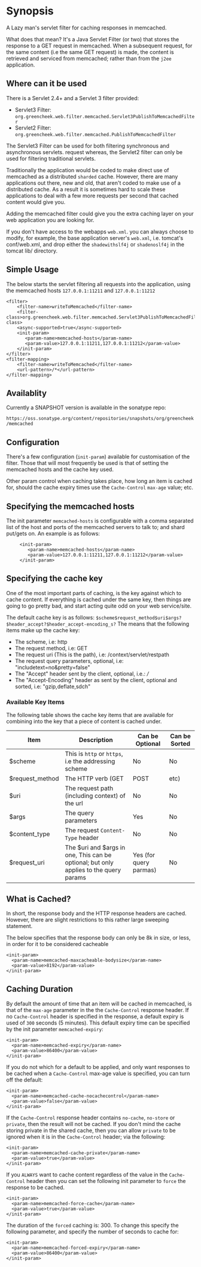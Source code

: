 
# Synopsis #

A Lazy man's servlet filter for caching responses in memcached.

What does that mean?  It's a Java Servlet Filter (or two) that stores the
response to a GET request in memcached.  When a subsequent request,
for the same content (i.e the same GET request) is made, the content is retrieved
and serviced from memcached; rather than from the `j2ee` application.


## Where can it be used ##

There is a Servlet 2.4+ and a Servlet 3 filter provided:

- Servlet3 Filter: `org.greencheek.web.filter.memcached.Servlet3PublishToMemcachedFilter`
- Servlet2 Filter: `org.greencheek.web.filter.memcached.PublishToMemcachedFilter`

The Servlet3 Filter can be used for both filtering synchronous and asynchronous servlets.
 request whereas, the Servlet2 filter can only be used for filtering traditional servlets.

Traditionally the application would be coded to make direct use of memcached as
a distributed `sharded` cache.  However, there are many applications out there,
 new and old, that aren't coded to make use of a distributed cache.  As a result it
 is sometimes hard to scale these applications to deal with a few more requests per second
that cached content would give you.

Adding the memcached filter could give you the extra caching layer on your web application
you are looking for.

If you don't have access to the webapps `web.xml`.  you can always choose to modify,
for example, the base application server's `web.xml`, i.e. tomcat's conf/web.xml,
and drop either the `shadewithslf4j` or `shadenoslf4j` in the tomcat lib/ directory.

## Simple Usage ##

The below starts the servlet filtering all requests into the application,
using the memcached hosts `127.0.0.1:11211` and `127.0.0.1:11212`

    <filter>
        <filter-name>writeToMemcached</filter-name>
        <filter-class>org.greencheek.web.filter.memcached.Servlet3PublishToMemcachedFilter</filter-class>
        <async-supported>true</async-supported>
        <init-param>
           <param-name>memcached-hosts</param-name>
           <param-value>127.0.0.1:11211,127.0.0.1:11212</param-value>
        </init-param>
    </filter>
    <filter-mapping>
        <filter-name>writeToMemcached</filter-name>
        <url-pattern>/*</url-pattern>
    </filter-mapping>

## Availablity ##

Currently a SNAPSHOT version is available in the sonatype repo:

`https://oss.sonatype.org/content/repositories/snapshots/org/greencheek/memcached`


## Configuration ##

There's a few configuration (`init-param`) available for customisation of the filter.  Those that will most frequently
be used is that of setting the memcached hosts and the cache key used.

Other param control when caching takes place, how long an item is cached for, should the cache expiry times use
the `Cache-Control` `max-age` value; etc.


## Specifying the memcached hosts ##

The init parameter `memcached-hosts` is configurable with a comma separated list of the host and ports of the memcached
servers to talk to; and shard put/gets on.  An example is as follows:

         <init-param>
            <param-name>memcached-hosts</param-name>
            <param-value>127.0.0.1:11211,127.0.0.1:11212</param-value>
         </init-param>


## Specifying the cache key ##

One of the most important parts of caching, is the key against which to cache content.  If everything is cached
under the same key, then things are going to go pretty bad, and start acting quite odd on your web service/site.

The default cache key is as follows: `$scheme$request_method$uri$args?$header_accept?$header_accept-encoding_s?`
The means that the following items make up the cache key:

- The scheme, i.e: http
- The request method, i.e: GET
- The request uri (This is the path), i.e: /context/servlet/restpath
- The request query parameters, optional, i.e: "includetext=no&pretty=false"
- The "Accept" header sent by the client, optional, i.e.: */*
- The "Accept-Encoding" header as sent by the client, optional and sorted, i.e: "gzip,deflate,sdch"


### Available Key Items ###

The following table shows the cache key items that are available for combining into the key that a piece of content
is cached under.

| Item | Description | Can be Optional | Can be Sorted |
| ---- | ----------- | --------------- | ------------- |
| $scheme | This is `http` or `https`, i.e the addressing scheme  | No | No |
| $request_method | The HTTP verb (GET|POST|etc) | No | No |
| $uri | The request path (including context) of the url | No | No |
| $args | The query parameters | Yes | No |
| $content_type | The request `Content-Type` header | No | No |
| $request_uri | The $uri and $args in one, This can be optional; but only applies to the query params | Yes (for query parmas) | No |


## What is Cached? ##

In short, the response body and the HTTP response headers are cached.  However, there are slight restrictions to this
rather large sweeping statement.

The below specifies that the response body can only be 8k in size, or less, in order for it to be considered cacheable

    <init-param>
      <param-name>memcached-maxcacheable-bodysize</param-name>
      <param-value>8192</param-value>
    </init-param>



## Caching Duration ##

By default the amount of time that an item will be cached in memcached, is that of the `max-age` parameter in the
the `Cache-Control` response header.  If no `Cache-Control` header is specified in the response, a default expiry is used of
`300` seconds (5 minutes).  This default expiry time can be specified by the init parameter `memcached-expiry`:

    <init-param>
      <param-name>memcached-expiry</param-name>
      <param-value>86400</param-value>
    </init-param>

If you do not which for a default to be applied, and only want responses to be cached when a `Cache-Control` max-age value
is specified, you can turn off the default:

    <init-param>
      <param-name>memcached-cache-nocachecontrol</param-name>
      <param-value>false</param-value>
    </init-param>

If the `Cache-Control` response header contains `no-cache`, `no-store` or `private`, then the result will not be cached.
If you don't mind the cache storing private in the shared cache, then you can allow `private` to be ignored when it is
in the `Cache-Control` header; via the following:

    <init-param>
      <param-name>memcached-cache-private</param-name>
      <param-value>true</param-value>
    </init-param>

If you `ALWAYS` want to cache content regardless of the value in the `Cache-Control` header then you can set the following
init parameter to `force` the response to be cached.

    <init-param>
      <param-name>memcached-force-cache</param-name>
      <param-value>true</param-value>
    </init-param>

The duration of the `forced` caching is: 300.  To change this specify the following parameter, and specify the number of
seconds to cache for:

    <init-param>
      <param-name>memcached-forced-expiry</param-name>
      <param-value>86400</param-value>
    </init-param>

